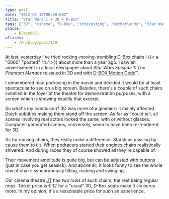 ```yaml
---
type: post
date: "2012-02-12T00:00:00Z"
title: "Star Wars I + 3D + D-Box"
tags: ["3D", "cinema", "D-Box", "interesting", "Netherlands", "Star Wars"]
places:
    - place0071
aliases:
    - /en/blog/post/139
---
```


At last, yesterday I've tried rocking-moving-trembling D-Box chairs I {{< a "0060" "posted" "ru" >}} about more than a year ago. I saw an advertisement in a local newspaper about *Star Wars Episode 1: The Phantom Menace* reissued in 3D and with [D-BOX Motion Code](http://www.d-box.com/)™.

<!--more-->

I remembered mad podracing in the movie and decided it would be at least spectacular to see on a big screen. Besides, there's a couple of such chairs installed in the foyer of the theatre for demonstration purposes, with a screen which is showing exactly that excerpt.

So what's my conclusion? 3D was more of a gimmick: it mainly affected Dutch subtitles making them stand off the screen. As far as I could tell, all scenes involving real actors looked the same, with or without glasses. Computer-generated scenes, conversely, seem to have been re-rendered for 3D.

As for moving chairs, they really make a difference. Starships passing by cause them to tilt. When podracers started their engines chairs realistically shivered. And during races they of course showed all they're capable of.

Their movement amplitude is quite big, but can be adjusted with buttons (just in case you get seasick). And above all, it looks funny to see the whole row of chairs synchronously tilting, rocking and swinging.

Our cinema theatre [JT](http://www.jt.nl/) has two rows of such chairs, the rest being regular ones. Ticket price is € 12 for a "usual" 3D, D-Box seats make it six euros more. In my opinion, it's a reasonable price for such an experience.
